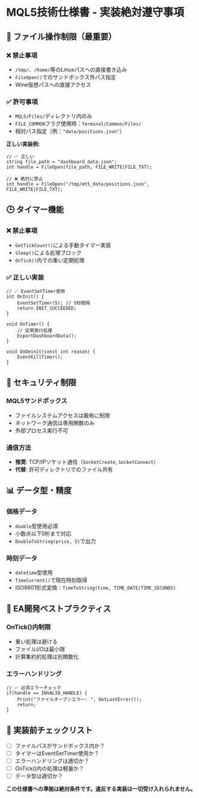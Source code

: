 # MQL5技術仕様書 - 実装絶対遵守事項

## 🚨 ファイル操作制限（最重要）

### ❌ 禁止事項
- `/tmp/`、`/home/`等のLinuxパスへの直接書き込み
- `FileOpen()`でのサンドボックス外パス指定
- Wine仮想パスへの直接アクセス

### ✅ 許可事項
- `MQL5/Files/`ディレクトリ内のみ
- `FILE_COMMON`フラグ使用時：`Terminal/Common/Files/`
- 相対パス指定（例：`"data/positions.json"`）

**正しい実装例:**
```mql5
// ✅ 正しい
string file_path = "dashboard_data.json";
int handle = FileOpen(file_path, FILE_WRITE|FILE_TXT);

// ❌ 絶対に禁止
int handle = FileOpen("/tmp/mt5_data/positions.json", FILE_WRITE|FILE_TXT);
```

## 🕒 タイマー機能

### ❌ 禁止事項
- `GetTickCount()`による手動タイマー実装
- `Sleep()`による処理ブロック
- `OnTick()`内での重い定期処理

### ✅ 正しい実装
```mql5
// ✅ EventSetTimer使用
int OnInit() {
    EventSetTimer(5); // 5秒間隔
    return INIT_SUCCEEDED;
}

void OnTimer() {
    // 定期実行処理
    ExportDashboardData();
}

void OnDeinit(const int reason) {
    EventKillTimer();
}
```

## 🔐 セキュリティ制限

### MQL5サンドボックス
- ファイルシステムアクセスは厳格に制限
- ネットワーク通信は専用関数のみ
- 外部プロセス実行不可

### 通信方法
- **推奨**: TCP/IPソケット通信（`SocketCreate`, `SocketConnect`）
- **代替**: 許可ディレクトリでのファイル共有

## 📊 データ型・精度

### 価格データ
- `double`型使用必須
- 小数点以下5桁まで対応
- `DoubleToString(price, 5)`で出力

### 時刻データ
- `datetime`型使用
- `TimeCurrent()`で現在時刻取得
- ISO8601形式変換：`TimeToString(time, TIME_DATE|TIME_SECONDS)`

## 🎯 EA開発ベストプラクティス

### OnTick()内制限
- 重い処理は避ける
- ファイルI/Oは最小限
- 計算集約的処理は別関数化

### エラーハンドリング
```mql5
// ✅ 必須エラーチェック
if(handle == INVALID_HANDLE) {
    Print("ファイルオープンエラー: ", GetLastError());
    return;
}
```

## 🚨 実装前チェックリスト

- [ ] ファイルパスがサンドボックス内か？
- [ ] タイマーはEventSetTimer使用か？
- [ ] エラーハンドリングは適切か？
- [ ] OnTick()内の処理は軽量か？
- [ ] データ型は適切か？

**この仕様書への準拠は絶対条件です。違反する実装は一切受け入れられません。**